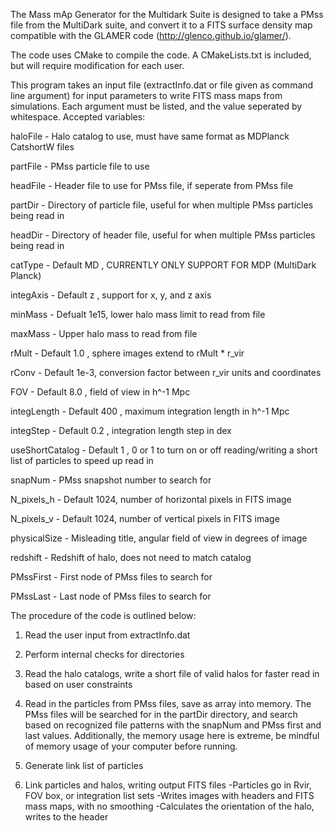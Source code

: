 The Mass mAp Generator for the Multidark Suite is designed to take a PMss file from
the MultiDark suite, and convert it to a FITS surface density map compatible with 
the GLAMER code (http://glenco.github.io/glamer/). 

The code uses CMake to compile the code. A CMakeLists.txt is included, but will 
require modification for each user.

This program takes an input file (extractInfo.dat or file given as command line argument) 
for input parameters to write FITS mass maps from simulations. Each argument must be listed,
and the value seperated by whitespace. Accepted variables:

haloFile        -               Halo catalog to use, must have same format as MDPlanck CatshortW files

partFile        -               PMss particle file to use

headFile        -               Header file to use for PMss file, if seperate from PMss file

partDir         -               Directory of particle file, useful for when multiple PMss particles being read in

headDir         -               Directory of header file, useful for when multiple PMss particles being read in

catType         - Default MD  , CURRENTLY ONLY SUPPORT FOR MDP (MultiDark Planck)

integAxis       - Default z   , support for x, y, and z axis

minMass         - Defualt 1e15, lower halo mass limit to read from file

maxMass         -               Upper halo mass to read from file

rMult           - Default 1.0 , sphere images extend to rMult * r_vir

rConv           - Default 1e-3, conversion factor between r_vir units and coordinates

FOV             - Default 8.0 , field of view in h^-1 Mpc

integLength     - Default 400 , maximum integration length in h^-1 Mpc

integStep       - Default 0.2 , integration length step in dex

useShortCatalog - Default 1   , 0 or 1 to turn on or off reading/writing a short list of particles to speed up read in

snapNum         -               PMss snapshot number to search for

N_pixels_h      - Default 1024, number of horizontal pixels in FITS image

N_pixels_v      - Default 1024, number of vertical pixels in FITS image

physicalSize    -               Misleading title, angular field of view in degrees of image

redshift        -               Redshift of halo, does not need to match catalog

PMssFirst       -               First node of PMss files to search for

PMssLast        -               Last  node of PMss files to search for



The procedure of the code is outlined below:

1. Read the user input from extractInfo.dat

2. Perform internal checks for directories

3. Read the halo catalogs, write a short file of valid halos for faster read in based on user constraints

4. Read in the particles from PMss files, save as array into memory. The PMss files will be searched for 
in the partDir directory, and search based on recognized file patterns with the snapNum and PMss first and last values.
Additionally, the memory usage here is extreme, be mindful of memory usage of your computer before running.

5. Generate link list of particles

6. Link particles and halos, writing output FITS files
   -Particles go in Rvir, FOV box, or integration list sets
   -Writes images with headers and FITS mass maps, with no smoothing
   -Calculates the orientation of the halo, writes to the header
